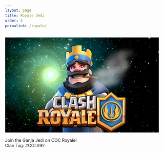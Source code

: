 ```yaml
---
layout: page
title: Royale Jedi
order: 5 
permalink: /royale/
---
```


![Clash Royale image](/royale.png)

Join the Ganja Jedi on COC Royale! <br/>
Clan Tag: #COLV92
